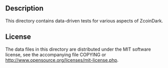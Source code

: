 Description
------------

This directory contains data-driven tests for various aspects of ZcoinDark.

License
--------

The data files in this directory are distributed under the MIT software
license, see the accompanying file COPYING or
http://www.opensource.org/licenses/mit-license.php.

